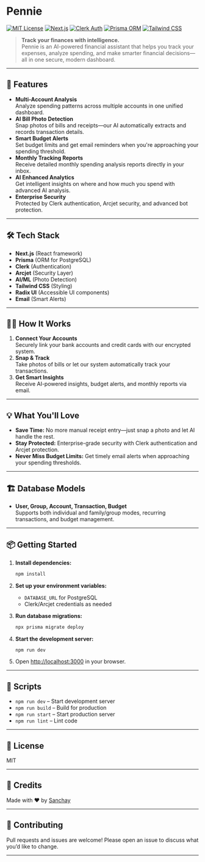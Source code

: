 # Pennie

[![MIT License](https://img.shields.io/badge/license-MIT-blue.svg)](LICENSE)
[![Next.js](https://img.shields.io/badge/Next.js-15.3.4-blue?logo=next.js)](https://nextjs.org/)
[![Clerk Auth](https://img.shields.io/badge/Auth-Clerk-blueviolet)](https://clerk.com/)
[![Prisma ORM](https://img.shields.io/badge/ORM-Prisma-3982CE?logo=prisma)](https://www.prisma.io/)
[![Tailwind CSS](https://img.shields.io/badge/Style-TailwindCSS-38B2AC?logo=tailwind-css)](https://tailwindcss.com/)

> **Track your finances with intelligence.**  
> Pennie is an AI-powered financial assistant that helps you track your expenses, analyze spending, and make smarter financial decisions—all in one secure, modern dashboard.

---

## 🚀 Features

- **Multi-Account Analysis**  
  Analyze spending patterns across multiple accounts in one unified dashboard.
- **AI Bill Photo Detection**  
  Snap photos of bills and receipts—our AI automatically extracts and records transaction details.
- **Smart Budget Alerts**  
  Set budget limits and get email reminders when you're approaching your spending threshold.
- **Monthly Tracking Reports**  
  Receive detailed monthly spending analysis reports directly in your inbox.
- **AI Enhanced Analytics**  
  Get intelligent insights on where and how much you spend with advanced AI analysis.
- **Enterprise Security**  
  Protected by Clerk authentication, Arcjet security, and advanced bot protection.

---

## 🛠️ Tech Stack

- **Next.js** (React framework)
- **Prisma** (ORM for PostgreSQL)
- **Clerk** (Authentication)
- **Arcjet** (Security Layer)
- **AI/ML** (Photo Detection)
- **Tailwind CSS** (Styling)
- **Radix UI** (Accessible UI components)
- **Email** (Smart Alerts)

---

## 🧑‍💻 How It Works

1. **Connect Your Accounts**  
   Securely link your bank accounts and credit cards with our encrypted system.
2. **Snap & Track**  
   Take photos of bills or let our system automatically track your transactions.
3. **Get Smart Insights**  
   Receive AI-powered insights, budget alerts, and monthly reports via email.

---

## 💡 What You'll Love

- **Save Time:** No more manual receipt entry—just snap a photo and let AI handle the rest.
- **Stay Protected:** Enterprise-grade security with Clerk authentication and Arcjet protection.
- **Never Miss Budget Limits:** Get timely email alerts when approaching your spending thresholds.

---

## 🏗️ Database Models

- **User, Group, Account, Transaction, Budget**  
  Supports both individual and family/group modes, recurring transactions, and budget management.

---

## 📦 Getting Started

1. **Install dependencies:**
   ```bash
   npm install
   ```
2. **Set up your environment variables:**
   - `DATABASE_URL` for PostgreSQL
   - Clerk/Arcjet credentials as needed

3. **Run database migrations:**
   ```bash
   npx prisma migrate deploy
   ```

4. **Start the development server:**
   ```bash
   npm run dev
   ```

5. Open [http://localhost:3000](http://localhost:3000) in your browser.

---

## 📝 Scripts

- `npm run dev` – Start development server
- `npm run build` – Build for production
- `npm run start` – Start production server
- `npm run lint` – Lint code

---

## 📄 License

MIT

---

## 🙏 Credits

Made with ❤️ by [Sanchay](https://github.com/Sanchay22)

---

## 📣 Contributing

Pull requests and issues are welcome! Please open an issue to discuss what you’d like to change.

---

